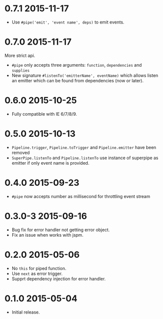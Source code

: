 0.7.1 2015-11-17
================
- Use `#pipe('emit', 'event name', deps)` to emit events.

0.7.0 2015-11-17
================
More strict api.
- `#pipe` only accepts three arguments: `function`, `dependencies` and `supplies`
- New signature `#listenTo('emitterName', eventName)` which allows listen
an emitter which can be found from dependencies (now or later).

0.6.0 2015-10-25
================
- Fully compatible with IE 6/7/8/9.

0.5.0 2015-10-13
================
- `Pipeline.trigger`, `Pipeline.toTrigger` and `Pipeline.emitter` have been removed
- `SuperPipe.listenTo` and `Pipeline.listenTo` use instance of superpipe
as emitter if only event name is provided.

0.4.0 2015-09-23
================
- `#pipe` now accepts number as millisecond for throttling event stream

0.3.0-3 2015-09-16
================
- Bug fix for error handler not getting error object.
- Fix an issue when works with jspm.

0.2.0 2015-05-06
================

- No `this` for piped function.
- Use `next` as error trigger.
- Supprt dependency injection for error handler.


0.1.0 2015-05-04
================

- Initial release.
